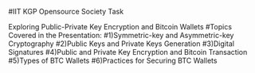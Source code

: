 #IIT KGP Opensource Society Task

 Exploring Public-Private Key Encryption and Bitcoin Wallets
#Topics Covered in the Presentation:
#1)Symmetric-key and Asymmetric-key Cryptography
#2)Public Keys and Private Keys Generation
#3)Digital Signatures
#4)Public and Private Key Encryption and Bitcoin Transaction
#5)Types of BTC Wallets
#6)Practices for Securing BTC Wallets


